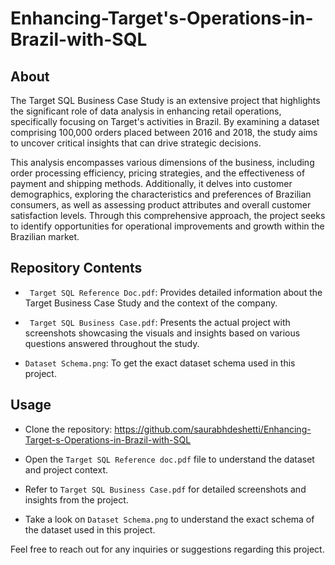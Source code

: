 # Enhancing-Target's-Operations-in-Brazil-with-SQL

## About
The Target SQL Business Case Study is an extensive project that highlights the significant role of data analysis in enhancing retail operations, specifically focusing on Target's activities in Brazil. By examining a dataset comprising 100,000 orders placed between 2016 and 2018, the study aims to uncover critical insights that can drive strategic decisions.

This analysis encompasses various dimensions of the business, including order processing efficiency, pricing strategies, and the effectiveness of payment and shipping methods. Additionally, it delves into customer demographics, exploring the characteristics and preferences of Brazilian consumers, as well as assessing product attributes and overall customer satisfaction levels. Through this comprehensive approach, the project seeks to identify opportunities for operational improvements and growth within the Brazilian market.

## Repository Contents
- ` Target SQL Reference Doc.pdf`: Provides detailed information about the Target Business Case Study and the context of the company.

- ` Target SQL Business Case.pdf`: Presents the actual project with screenshots showcasing the visuals and insights based on various questions answered throughout the study.

- `Dataset Schema.png`: To get the exact dataset schema used in this project.

## Usage
- Clone the repository: https://github.com/saurabhdeshetti/Enhancing-Target-s-Operations-in-Brazil-with-SQL

- Open the `Target SQL Reference doc.pdf` file to understand the dataset and project context.

- Refer to `Target SQL Business Case.pdf` for detailed screenshots and insights from the project.

- Take a look on `Dataset Schema.png` to understand the exact schema of the dataset used in this project.

Feel free to reach out for any inquiries or suggestions regarding this project.

